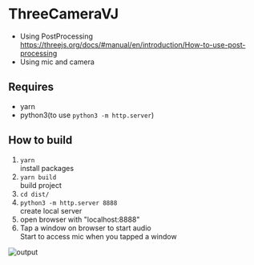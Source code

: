 # ThreeCameraVJ

* Using PostProcessing
https://threejs.org/docs/#manual/en/introduction/How-to-use-post-processing
* Using mic and camera

## Requires

* yarn
* python3(to use `python3 -m http.server`)

## How to build

1. `yarn`  
install packages
2. `yarn build`  
build project
3. `cd dist/`
4. `python3 -m http.server 8888`  
create local server
5. open browser with "localhost:8888"  
6. Tap a window on browser to start audio  
Start to access mic when you tapped a window

![output](./output.gif)
